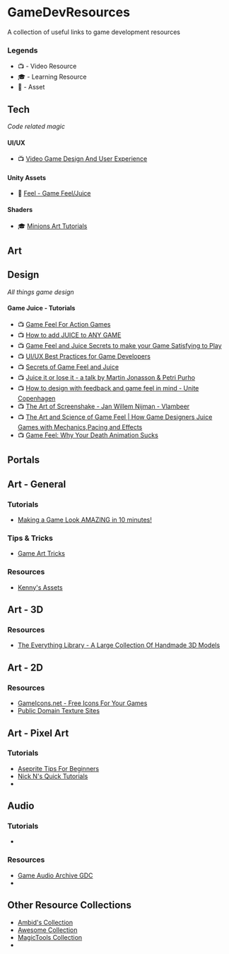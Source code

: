 # GameDevResources
A collection of useful links to game development resources

### Legends

- :tv: - Video Resource
- :mortar_board: - Learning Resource
- :wrench: - Asset

## Tech
_Code related magic_

#### UI/UX
- :tv: [Video Game Design And User Experience](https://www.youtube.com/watch?v=1mTI1rjQiOE)

#### Unity Assets
* :wrench: [Feel - Game Feel/Juice](https://assetstore.unity.com/packages/tools/particles-effects/feel-183370)

#### Shaders
* :mortar_board: [Minions Art Tutorials](https://minionsart.github.io/tutorials/)

## Art

## Design
_All things game design_

#### Game Juice - Tutorials
* :tv: [Game Feel For Action Games](https://www.youtube.com/watch?v=UsGuN69g2NI)
* :tv: [How to add JUICE to ANY GAME](https://www.youtube.com/watch?v=-dJnsZrykb0)
* :tv: [Game Feel and Juice Secrets to make your Game Satisfying to Play](https://www.youtube.com/watch?v=9RwBwLtq2LQ)
* :tv: [UI/UX Best Practices for Game Developers](https://youtube.com/playlist?list=PLzOZD569v5GvOJV4TM_5tNwejljkBACaS)
* :tv: [Secrets of Game Feel and Juice](https://www.youtube.com/watch?v=216_5nu4aVQ)
* :tv: [Juice it or lose it - a talk by Martin Jonasson & Petri Purho](https://www.youtube.com/watch?v=Fy0aCDmgnxg)
* :tv: [How to design with feedback and game feel in mind - Unite Copenhagen](https://www.youtube.com/watch?v=yCKI9T3sSv0)
* :tv: [The Art of Screenshake - Jan Willem Nijman - Vlambeer](https://www.youtube.com/watch?v=SkgkIXZ_13Y)
* :tv: [The Art and Science of Game Feel | How Game Designers Juice Games with Mechanics,Pacing and Effects](https://www.youtube.com/watch?v=EDElfx2qo_M)
* :tv: [Game Feel: Why Your Death Animation Sucks](https://www.youtube.com/watch?v=pmSAG51BybY)

## Portals

## Art - General
### Tutorials
* [Making a Game Look AMAZING in 10 minutes!](https://www.youtube.com/watch?v=eDiRnWhqqIY)

### Tips & Tricks
* [Game Art Tricks](http://simonschreibt.de/game-art-tricks/)

### Resources
* [Kenny's Assets](https://kenney.nl/assets)

## Art - 3D
### Resources
* [The Everything Library - A Large Collection Of Handmade 3D Models](https://www.davidoreilly.com/library)

## Art - 2D
### Resources
* [GameIcons.net - Free Icons For Your Games](https://game-icons.net/)
* [Public Domain Texture Sites](https://docs.google.com/spreadsheets/d/1i8vLBtMDIwJYrpFycgAHBZV1quqaTh7iZB9vvbCohJs/editid=0)

## Art - Pixel Art
### Tutorials
* [Aseprite Tips For Beginners](https://twitter.com/Nootall_/status/1435600476666482689)
* [Nick N's Quick Tutorials](https://www.patreon.com/NickNuttall)
* 

## Audio
### Tutorials
* []()

### Resources
* [Game Audio Archive GDC](http://sonniss.com/gameaudiogdc)
* 

## Other Resource Collections
* [Ambid's Collection](https://github.com/ambid17/Unity-Articles)
* [Awesome Collection](https://github.com/sindresorhus/awesome)
* [MagicTools Collection](https://github.com/ellisonleao/magictools)
* 
